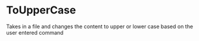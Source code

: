 # ToUpperCase
Takes in a file and changes the content to upper or lower case based on the user entered command
